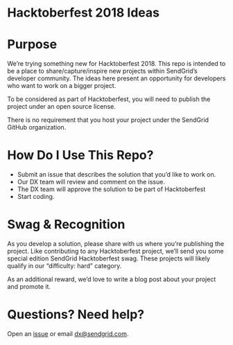 # Hacktoberfest 2018 Ideas

# Purpose

We’re trying something new for Hacktoberfest 2018.  This repo is intended to be a place to share/capture/inspire new projects within SendGrid’s developer community.  The ideas here present an opportunity for developers who want to work on a bigger project.

To be considered as part of Hacktoberfest, you will need to publish the project under an open source license.

There is no requirement that you host your project under the SendGrid GitHub organization.  

# How Do I Use This Repo?

* Submit an issue that describes the solution that you’d like to work on.
* Our DX team will review and comment on the issue.
* The DX team will approve the solution to be part of Hacktoberfest
* Start coding.

# Swag & Recognition

As you develop a solution, please share with us where you’re publishing the project.  Like contributing to any Hacktoberfest project, we’ll send you some special edition SendGrid Hacktoberfest swag.  These projects will likely qualify in our “difficulty: hard” category.

As an additional reward, we’d love to write a blog post about your project and promote it. 

# Questions?  Need help?

Open an [issue](link_to_create_a_issue) or email dx@sendgrid.com.
